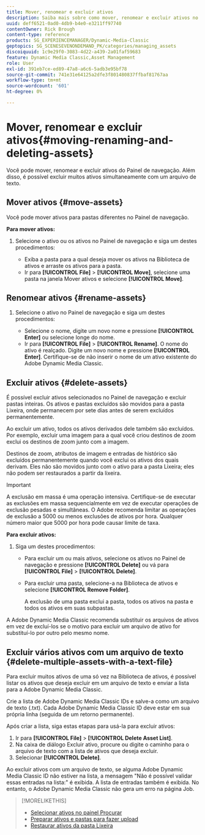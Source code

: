 ```yaml
---
title: Mover, renomear e excluir ativos
description: Saiba mais sobre como mover, renomear e excluir ativos no Adobe Dynamic Media Classic.
uuid: deff6521-0ad0-4db9-b4e0-e3211ff97740
contentOwner: Rick Brough
content-type: reference
products: SG_EXPERIENCEMANAGER/Dynamic-Media-Classic
geptopics: SG_SCENESEVENONDEMAND_PK/categories/managing_assets
discoiquuid: 1c9e29f0-3083-4d22-a439-2a01faf59683
feature: Dynamic Media Classic,Asset Management
role: User
exl-id: 391eb7ce-ed89-47a8-a6c6-5adb3e95bf78
source-git-commit: 741e31e64125a2dfe3f801480837ffbaf81767aa
workflow-type: tm+mt
source-wordcount: '601'
ht-degree: 0%

---
```


# Mover, renomear e excluir ativos{#moving-renaming-and-deleting-assets}

Você pode mover, renomear e excluir ativos do Painel de navegação. Além disso, é possível excluir muitos ativos simultaneamente com um arquivo de texto.

## Mover ativos {#move-assets}

Você pode mover ativos para pastas diferentes no Painel de navegação.

**Para mover ativos:**

1. Selecione o ativo ou os ativos no Painel de navegação e siga um destes procedimentos:

   * Exiba a pasta para a qual deseja mover os ativos na Biblioteca de ativos e arraste os ativos para a pasta.
   * Ir para **[!UICONTROL File]** > **[!UICONTROL Move]**, selecione uma pasta na janela Mover ativos e selecione **[!UICONTROL Move]**.

## Renomear ativos {#rename-assets}

1. Selecione o ativo no Painel de navegação e siga um destes procedimentos:

   * Selecione o nome, digite um novo nome e pressione **[!UICONTROL Enter]** ou selecione longe do nome.
   * Ir para **[!UICONTROL File]** > **[!UICONTROL Rename]**. O nome do ativo é realçado. Digite um novo nome e pressione **[!UICONTROL Enter]**. Certifique-se de não inserir o nome de um ativo existente do Adobe Dynamic Media Classic.

## Excluir ativos {#delete-assets}

É possível excluir ativos selecionados no Painel de navegação e excluir pastas inteiras. Os ativos e pastas excluídos são movidos para a pasta Lixeira, onde permanecem por sete dias antes de serem excluídos permanentemente.

Ao excluir um ativo, todos os ativos derivados dele também são excluídos. Por exemplo, excluir uma imagem para a qual você criou destinos de zoom exclui os destinos de zoom junto com a imagem.

Destinos de zoom, atributos de imagem e entradas de histórico são excluídos permanentemente quando você exclui os ativos dos quais derivam. Eles não são movidos junto com o ativo para a pasta Lixeira; eles não podem ser restaurados a partir da lixeira.

>[!IMPORTANT]
>
>A exclusão em massa é uma operação intensiva. Certifique-se de executar as exclusões em massa sequencialmente em vez de executar operações de exclusão pesadas e simultâneas. O Adobe recomenda limitar as operações de exclusão a 5000 ou menos exclusões de ativos por hora. Qualquer número maior que 5000 por hora pode causar limite de taxa.

**Para excluir ativos:**

1. Siga um destes procedimentos:

   * Para excluir um ou mais ativos, selecione os ativos no Painel de navegação e pressione **[!UICONTROL Delete]** ou vá para **[!UICONTROL File]** > **[!UICONTROL Delete]**.
   * Para excluir uma pasta, selecione-a na Biblioteca de ativos e selecione **[!UICONTROL Remove Folder]**.

      A exclusão de uma pasta exclui a pasta, todos os ativos na pasta e todos os ativos em suas subpastas.

A Adobe Dynamic Media Classic recomenda substituir os arquivos de ativos em vez de excluí-los se o motivo para excluir um arquivo de ativo for substituí-lo por outro pelo mesmo nome.

## Excluir vários ativos com um arquivo de texto {#delete-multiple-assets-with-a-text-file}

Para excluir muitos ativos de uma só vez na Biblioteca de ativos, é possível listar os ativos que deseja excluir em um arquivo de texto e enviar a lista para a Adobe Dynamic Media Classic.

Crie a lista de Adobe Dynamic Media Classic IDs e salve-a como um arquivo de texto (.txt). Cada Adobe Dynamic Media Classic ID deve estar em sua própria linha (seguida de um retorno permanente).

Após criar a lista, siga estas etapas para usá-la para excluir ativos:

1. Ir para **[!UICONTROL File]** > **[!UICONTROL Delete Asset List]**.
1. Na caixa de diálogo Excluir ativo, procure ou digite o caminho para o arquivo de texto com a lista de ativos que deseja excluir.
1. Selecionar **[!UICONTROL Delete]**.

Ao excluir ativos com um arquivo de texto, se alguma Adobe Dynamic Media Classic ID não estiver na lista, a mensagem &quot;Não é possível validar essas entradas na lista:&quot; é exibida. A lista de entradas também é exibida. No entanto, o Adobe Dynamic Media Classic não gera um erro na página Job.

>[!MORELIKETHIS]
>
>* [Selecionar ativos no painel Procurar](selecting-assets-browse-panel.md#selecting_assets_in_the_browse_panel)
>* [Preparar ativos e pastas para fazer upload](uploading-files.md#preparing_your_assets_and_folders_for_uploading)
>* [Restaurar ativos da pasta Lixeira](trash-folder.md#restoring_assets_from_the_trash_folder)

